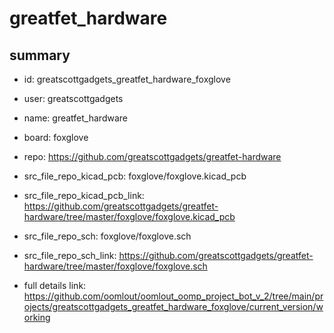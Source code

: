 # greatfet_hardware
 
## summary 
* id: greatscottgadgets_greatfet_hardware_foxglove
* user: greatscottgadgets
* name: greatfet_hardware
* board: foxglove
* repo: https://github.com/greatscottgadgets/greatfet-hardware
* src_file_repo_kicad_pcb: foxglove/foxglove.kicad_pcb
* src_file_repo_kicad_pcb_link: https://github.com/greatscottgadgets/greatfet-hardware/tree/master/foxglove/foxglove.kicad_pcb


* src_file_repo_sch: foxglove/foxglove.sch
* src_file_repo_sch_link: https://github.com/greatscottgadgets/greatfet-hardware/tree/master/foxglove/foxglove.sch
* full details link: https://github.com/oomlout/oomlout_oomp_project_bot_v_2/tree/main/projects/greatscottgadgets_greatfet_hardware_foxglove/current_version/working  







